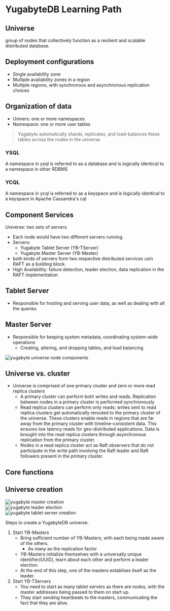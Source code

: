 # YugabyteDB Learning Path

## Universe

group of nodes that collectively function as a resilient and scalable distributed database.

## Deployment configurations

* Single availability zone
* Multiple availability zones in a region
* Multiple regions, with synchronous and asynchronous replication choices

## Organization of data

* Univers: one or more namespaces
* Namespace: one or more user tables

> Yugabyte automatically shards, replicates, and load-balances these tables across the nodes in the universe

### YSQL

A namespace in ysql is referred to as a database and is logically identical to a namespace in other RDBMS

### YCQL

A namespace in ycql is referred to as a keyspace and is logically identical to a keyspace in Apache Cassandra's cql

## Component Services

Universe: two sets of servers.

* Each node would have two different servers running.
* Servers:
  * Yugabyte Tablet Server (YB-TServer)
  * Yugabyte Master Server (YB-Master)
* both kinds of servers form two respective distributed services usin RAFT as a building block.
* High Availability: failure detection, leader election, data replication in the RAFT implementation

## Tablet Server

* Responsible for hosting and serving user data, as well as dealing with all the queries

## Master Server

* Responsible for keeping system metadata, coordinating system-wide operations
  * Creating, altering, and dropping tables, and load balancing

![yugabyte universe node components](https://docs.yugabyte.com/images/architecture/4_node_cluster.png "yugabyte universe node components")

## Universe vs. cluster

* Universe is comprised of one primary cluster and zero or more read replica clusters
  * A primary cluster can perform both writes and reads. Replication between nodes in a primary cluster is performed synchronously
  * Read replica clusters can perform only reads; writes sent to read replica clusters get automatically rerouted to the primary cluster of the universe. These clusters enable reads in regions that are far away from the primary cluster with timeline-consistent data. This ensures low latency reads for geo-distributed applications. Data is brought into the read replica clusters through asynchronous replication from the primary cluster.
  * Nodes in a read replica cluster act as Raft observers that do not participate in the write path involving the Raft leader and Raft followers present in the primary cluster.

## Core functions

## Universe creation
![yugabyte master creation](https://docs.yugabyte.com/images/architecture/create_universe_masters.png "yugabyte master creation")  
![yugabyte leader election](https://docs.yugabyte.com/images/architecture/create_universe_tserver_heartbeat.png "yugabyte leader election")  
![yugabyte tablet server creation](https://docs.yugabyte.com/images/architecture/create_universe_tserver_heartbeat.png "yugabyte tablet server creation")  

Steps to create a YugabyteDB universe:
1. Start YB-Masters
    * Bring sufficient number of YB-Masters, with each being made aware of the others.
        * As many as the replication factor
    * YB-Masters initialize themselves with a universally unique identifier(UUID), learn about each other and perform a leader election.
    * At the end of this step, one of the masters establises itself as the leader.
2. Start YB-TServers
    * You need to start as many tablet servers as there are nodes, with the master addresses being passed to them on start up.
    * They start sending heartbeats to the masters, communicating the fact that they are alive.
